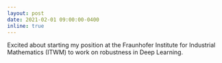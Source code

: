 ```yaml
---
layout: post
date: 2021-02-01 09:00:00-0400
inline: true
---
```


Excited about starting my position at the Fraunhofer Institute for Industrial Mathematics (ITWM) to work on robustness in Deep Learning.
